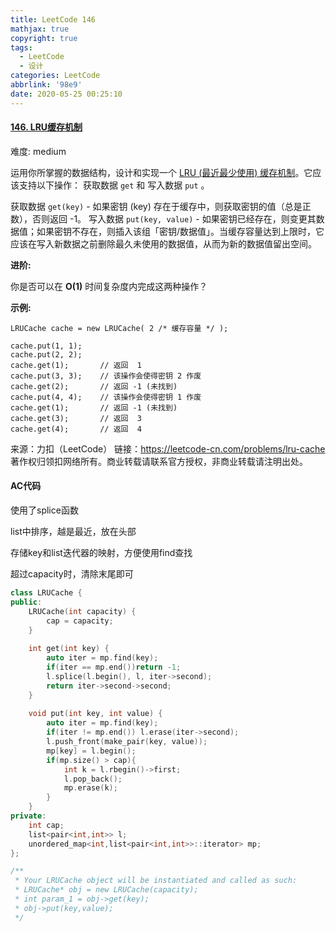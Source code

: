 ```yaml
---
title: LeetCode 146
mathjax: true
copyright: true
tags:
  - LeetCode
  - 设计
categories: LeetCode
abbrlink: '98e9'
date: 2020-05-25 00:25:10
---
```


#### [146. LRU缓存机制](https://leetcode-cn.com/problems/lru-cache/)

难度: medium

运用你所掌握的数据结构，设计和实现一个 [LRU (最近最少使用) 缓存机制](https://baike.baidu.com/item/LRU)。它应该支持以下操作： 获取数据 `get` 和 写入数据 `put` 。

获取数据 `get(key)` - 如果密钥 (key) 存在于缓存中，则获取密钥的值（总是正数），否则返回 -1。
写入数据 `put(key, value)` - 如果密钥已经存在，则变更其数据值；如果密钥不存在，则插入该组「密钥/数据值」。当缓存容量达到上限时，它应该在写入新数据之前删除最久未使用的数据值，从而为新的数据值留出空间。

**进阶:**

你是否可以在 **O(1)** 时间复杂度内完成这两种操作？

**示例:**

```
LRUCache cache = new LRUCache( 2 /* 缓存容量 */ );

cache.put(1, 1);
cache.put(2, 2);
cache.get(1);       // 返回  1
cache.put(3, 3);    // 该操作会使得密钥 2 作废
cache.get(2);       // 返回 -1 (未找到)
cache.put(4, 4);    // 该操作会使得密钥 1 作废
cache.get(1);       // 返回 -1 (未找到)
cache.get(3);       // 返回  3
cache.get(4);       // 返回  4
```

<!--more-->

来源：力扣（LeetCode）
链接：https://leetcode-cn.com/problems/lru-cache
著作权归领扣网络所有。商业转载请联系官方授权，非商业转载请注明出处。

#### AC代码

使用了splice函数

list中排序，越是最近，放在头部

存储key和list迭代器的映射，方便使用find查找

超过capacity时，清除末尾即可

```c++
class LRUCache {
public:
    LRUCache(int capacity) {
        cap = capacity;
    }
    
    int get(int key) {
        auto iter = mp.find(key);
        if(iter == mp.end())return -1;
        l.splice(l.begin(), l, iter->second);
        return iter->second->second;
    }
    
    void put(int key, int value) {
        auto iter = mp.find(key);
        if(iter != mp.end()) l.erase(iter->second);
        l.push_front(make_pair(key, value));
        mp[key] = l.begin();
        if(mp.size() > cap){
            int k = l.rbegin()->first;
            l.pop_back();
            mp.erase(k);
        }
    }
private:
    int cap;
    list<pair<int,int>> l;
    unordered_map<int,list<pair<int,int>>::iterator> mp;
};

/**
 * Your LRUCache object will be instantiated and called as such:
 * LRUCache* obj = new LRUCache(capacity);
 * int param_1 = obj->get(key);
 * obj->put(key,value);
 */
```

